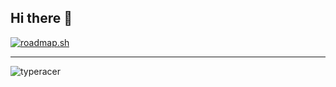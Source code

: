 ## Hi there 👋
[![roadmap.sh](https://roadmap.sh/card/wide/6662a34fe724e39e4df74291?variant=dark&roadmaps=javascript)](https://roadmap.sh)

---

![typeracer](https://data.typeracer.com/misc/badge?user=prakash2003)
<!--
**Prakash-Kushwaha/Prakash-Kushwaha** is a ✨ _special_ ✨ repository because its `README.md` (this file) appears on your GitHub profile.

Here are some ideas to get you started:

- 🔭 I’m currently working on ...
- 🌱 I’m currently learning ...
- 👯 I’m looking to collaborate on ...
- 🤔 I’m looking for help with ...
- 💬 Ask me about ...
- 📫 How to reach me: ...
- 😄 Pronouns: ...
- ⚡ Fun fact: ...
-->
